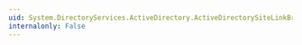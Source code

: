 ```yaml
---
uid: System.DirectoryServices.ActiveDirectory.ActiveDirectorySiteLinkBridge.Save
internalonly: False
---
```


